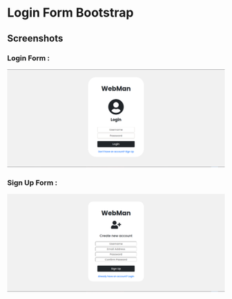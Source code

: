 # Login Form Bootstrap

## Screenshots


### Login Form :
![WebMan Login](/screenshots/login.png)

### Sign Up Form : 
![WebMan Signup](/screenshots/signup.png)
